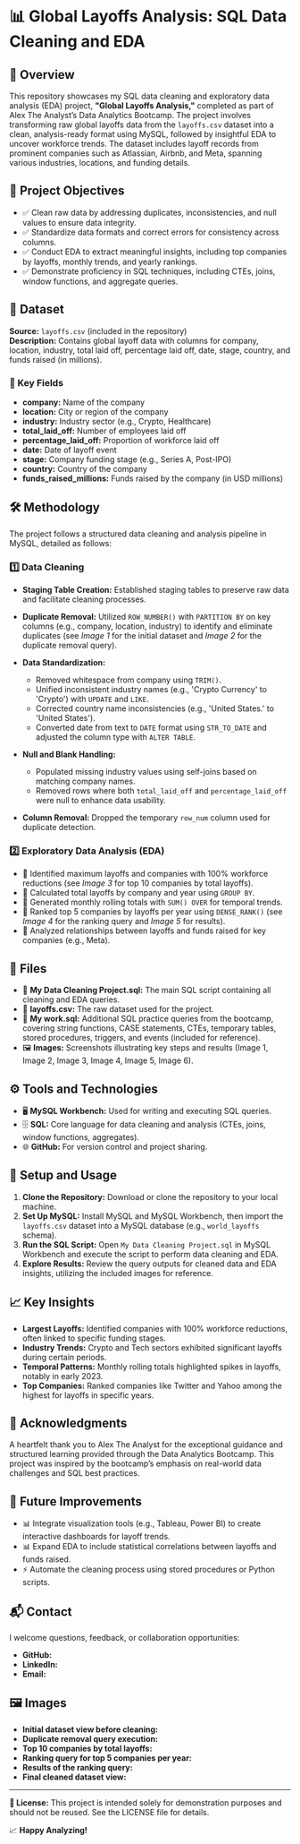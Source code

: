 # 📊 Global Layoffs Analysis: SQL Data Cleaning and EDA

## 📝 Overview
This repository showcases my SQL data cleaning and exploratory data analysis (EDA) project, **"Global Layoffs Analysis,"** completed as part of Alex The Analyst’s Data Analytics Bootcamp. The project involves transforming raw global layoffs data from the `layoffs.csv` dataset into a clean, analysis-ready format using MySQL, followed by insightful EDA to uncover workforce trends. The dataset includes layoff records from prominent companies such as Atlassian, Airbnb, and Meta, spanning various industries, locations, and funding details.

## 🎯 Project Objectives
- ✅ Clean raw data by addressing duplicates, inconsistencies, and null values to ensure data integrity.  
- ✅ Standardize data formats and correct errors for consistency across columns.  
- ✅ Conduct EDA to extract meaningful insights, including top companies by layoffs, monthly trends, and yearly rankings.  
- ✅ Demonstrate proficiency in SQL techniques, including CTEs, joins, window functions, and aggregate queries.  

## 📂 Dataset
**Source:** `layoffs.csv` (included in the repository)  
**Description:** Contains global layoff data with columns for company, location, industry, total laid off, percentage laid off, date, stage, country, and funds raised (in millions).  

### 🔑 Key Fields
- **company:** Name of the company  
- **location:** City or region of the company  
- **industry:** Industry sector (e.g., Crypto, Healthcare)  
- **total_laid_off:** Number of employees laid off  
- **percentage_laid_off:** Proportion of workforce laid off  
- **date:** Date of layoff event  
- **stage:** Company funding stage (e.g., Series A, Post-IPO)  
- **country:** Country of the company  
- **funds_raised_millions:** Funds raised by the company (in USD millions)  

## 🛠️ Methodology
The project follows a structured data cleaning and analysis pipeline in MySQL, detailed as follows:

### 1️⃣ Data Cleaning
- **Staging Table Creation:** Established staging tables to preserve raw data and facilitate cleaning processes.  
- **Duplicate Removal:** Utilized `ROW_NUMBER()` with `PARTITION BY` on key columns (e.g., company, location, industry) to identify and eliminate duplicates (see *Image 1* for the initial dataset and *Image 2* for the duplicate removal query).  
- **Data Standardization:**  
  - Removed whitespace from company using `TRIM()`.  
  - Unified inconsistent industry names (e.g., 'Crypto Currency' to 'Crypto') with `UPDATE` and `LIKE`.  
  - Corrected country name inconsistencies (e.g., 'United States.' to 'United States').  
  - Converted date from text to `DATE` format using `STR_TO_DATE` and adjusted the column type with `ALTER TABLE`.  

- **Null and Blank Handling:**  
  - Populated missing industry values using self-joins based on matching company names.  
  - Removed rows where both `total_laid_off` and `percentage_laid_off` were null to enhance data usability.  

- **Column Removal:** Dropped the temporary `row_num` column used for duplicate detection.  

### 2️⃣ Exploratory Data Analysis (EDA)
- 📌 Identified maximum layoffs and companies with 100% workforce reductions (see *Image 3* for top 10 companies by total layoffs).  
- 📌 Calculated total layoffs by company and year using `GROUP BY`.  
- 📌 Generated monthly rolling totals with `SUM() OVER` for temporal trends.  
- 📌 Ranked top 5 companies by layoffs per year using `DENSE_RANK()` (see *Image 4* for the ranking query and *Image 5* for results).  
- 📌 Analyzed relationships between layoffs and funds raised for key companies (e.g., Meta).  

## 📁 Files
- 📄 **My Data Cleaning Project.sql:** The main SQL script containing all cleaning and EDA queries.  
- 📄 **layoffs.csv:** The raw dataset used for the project.  
- 📄 **My work.sql:** Additional SQL practice queries from the bootcamp, covering string functions, CASE statements, CTEs, temporary tables, stored procedures, triggers, and events (included for reference).  
- 🖼️ **Images:** Screenshots illustrating key steps and results (Image 1, Image 2, Image 3, Image 4, Image 5, Image 6).  

## ⚙️ Tools and Technologies
- 🖥️ **MySQL Workbench:** Used for writing and executing SQL queries.  
- 🗄️ **SQL:** Core language for data cleaning and analysis (CTEs, joins, window functions, aggregates).  
- 🌐 **GitHub:** For version control and project sharing.  

## 🚀 Setup and Usage
1. **Clone the Repository:** Download or clone the repository to your local machine.  
2. **Set Up MySQL:** Install MySQL and MySQL Workbench, then import the `layoffs.csv` dataset into a MySQL database (e.g., `world_layoffs` schema).  
3. **Run the SQL Script:** Open `My Data Cleaning Project.sql` in MySQL Workbench and execute the script to perform data cleaning and EDA.  
4. **Explore Results:** Review the query outputs for cleaned data and EDA insights, utilizing the included images for reference.  

## 📈 Key Insights
- **Largest Layoffs:** Identified companies with 100% workforce reductions, often linked to specific funding stages.  
- **Industry Trends:** Crypto and Tech sectors exhibited significant layoffs during certain periods.  
- **Temporal Patterns:** Monthly rolling totals highlighted spikes in layoffs, notably in early 2023.  
- **Top Companies:** Ranked companies like Twitter and Yahoo among the highest for layoffs in specific years.  

## 🙏 Acknowledgments
A heartfelt thank you to Alex The Analyst for the exceptional guidance and structured learning provided through the Data Analytics Bootcamp. This project was inspired by the bootcamp’s emphasis on real-world data challenges and SQL best practices.  

## 🔮 Future Improvements
- 📊 Integrate visualization tools (e.g., Tableau, Power BI) to create interactive dashboards for layoff trends.  
- 📊 Expand EDA to include statistical correlations between layoffs and funds raised.  
- ⚡ Automate the cleaning process using stored procedures or Python scripts.  

## 📬 Contact
I welcome questions, feedback, or collaboration opportunities:  
- **GitHub:**  
- **LinkedIn:**  
- **Email:**  

## 🖼️ Images
- **Initial dataset view before cleaning:**   
- **Duplicate removal query execution:**   
- **Top 10 companies by total layoffs:**    
- **Ranking query for top 5 companies per year:**   
- **Results of the ranking query:**    
- **Final cleaned dataset view:**     

---

**📜 License:** This project is intended solely for demonstration purposes and should not be reused. See the LICENSE file for details.
  

📈 **Happy Analyzing!**
